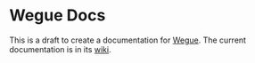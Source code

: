 # Wegue Docs

This is a draft to create a documentation for [Wegue](https://github.com/meggsimum/wegue). The current documentation is in its [wiki](https://github.com/meggsimum/wegue/wiki).
